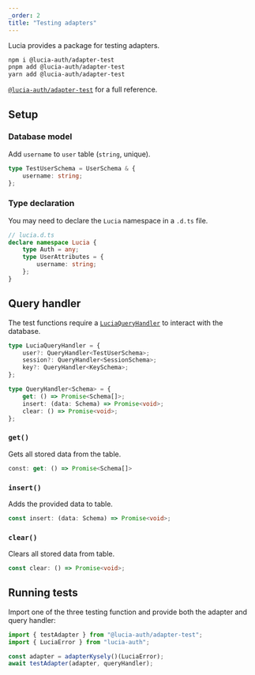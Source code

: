 ```yaml
---
_order: 2
title: "Testing adapters"
---
```


Lucia provides a package for testing adapters.

```bash
npm i @lucia-auth/adapter-test
pnpm add @lucia-auth/adapter-test
yarn add @lucia-auth/adapter-test
```

[`@lucia-auth/adapter-test`](/reference/adapter-test/lucia-auth-adapter-test) for a full reference.

## Setup

### Database model

Add `username` to `user` table (`string`, unique).

```ts
type TestUserSchema = UserSchema & {
	username: string;
};
```

### Type declaration

You may need to declare the `Lucia` namespace in a `.d.ts` file.

```ts
// lucia.d.ts
declare namespace Lucia {
	type Auth = any;
	type UserAttributes = {
		username: string;
	};
}
```

## Query handler

The test functions require a [`LuciaQueryHandler`](/reference/adapter-test/types#luciaqueryhandler) to interact with the database.

```ts
type LuciaQueryHandler = {
	user?: QueryHandler<TestUserSchema>;
	session?: QueryHandler<SessionSchema>;
	key?: QueryHandler<KeySchema>;
};

type QueryHandler<Schema> = {
	get: () => Promise<Schema[]>;
	insert: (data: Schema) => Promise<void>;
	clear: () => Promise<void>;
};
```

### `get()`

Gets all stored data from the table.

```ts
const: get: () => Promise<Schema[]>
```

### `insert()`

Adds the provided data to table.

```ts
const insert: (data: Schema) => Promise<void>;
```

### `clear()`

Clears all stored data from table.

```ts
const clear: () => Promise<void>;
```

## Running tests

Import one of the three testing function and provide both the adapter and query handler:

```ts
import { testAdapter } from "@lucia-auth/adapter-test";
import { LuciaError } from "lucia-auth";

const adapter = adapterKysely()(LuciaError);
await testAdapter(adapter, queryHandler);
```
